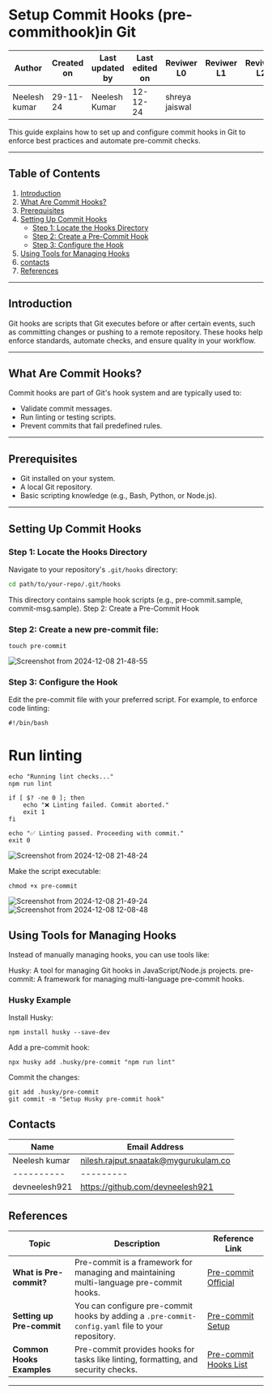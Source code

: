 # Setup Commit Hooks (pre-commithook)in Git
| **Author** | **Created on** | **Last updated by** | **Last edited on** | **Reviwer L0** |**Reviwer L1** |**Reviwer L2** |
|------------|----------------|----------------------|---------------------|---------------|---------------|---------------|
| Neelesh kumar      | 29-11-24      | Neelesh  Kumar             | 12-12-24           |  shreya jaiswal| | |     

This guide explains how to set up and configure commit hooks in Git to enforce best practices and automate pre-commit checks.

---

## Table of Contents

1. [Introduction](#introduction)
2. [What Are Commit Hooks?](#what-are-commit-hooks)
3. [Prerequisites](#prerequisites)
4. [Setting Up Commit Hooks](#setting-up-commit-hooks)
    - [Step 1: Locate the Hooks Directory](#step-1-locate-the-hooks-directory)
    - [Step 2: Create a Pre-Commit Hook](#step-2-create-a-pre-commit-hook)
    - [Step 3: Configure the Hook](#step-3-configure-the-hook)
5. [Using Tools for Managing Hooks](#using-tools-for-managing-hooks)
6. [contacts](#contacts)
6. [References](#references)

---

## Introduction

Git hooks are scripts that Git executes before or after certain events, such as committing changes or pushing to a remote repository. These hooks help enforce standards, automate checks, and ensure quality in your workflow.

---

## What Are Commit Hooks?

Commit hooks are part of Git's hook system and are typically used to:
- Validate commit messages.
- Run linting or testing scripts.
- Prevent commits that fail predefined rules.

---

## Prerequisites

- Git installed on your system.
- A local Git repository.
- Basic scripting knowledge (e.g., Bash, Python, or Node.js).

---


## Setting Up Commit Hooks

### Step 1: Locate the Hooks Directory

Navigate to your repository's `.git/hooks` directory:
```bash
cd path/to/your-repo/.git/hooks
```
This directory contains sample hook scripts (e.g., pre-commit.sample, commit-msg.sample).
Step 2: Create a Pre-Commit Hook

### Step 2: Create a new pre-commit file:
```
touch pre-commit
```
![Screenshot from 2024-12-08 21-48-55](https://github.com/user-attachments/assets/d3d78ed2-96ce-43cd-a67c-408f485ed846)


### Step 3: Configure the Hook

Edit the pre-commit file with your preferred script. For example, to enforce code linting:
```
#!/bin/bash
```
# Run linting
```
echo "Running lint checks..."
npm run lint

if [ $? -ne 0 ]; then
    echo "❌ Linting failed. Commit aborted."
    exit 1
fi

echo "✅ Linting passed. Proceeding with commit."
exit 0
```
![Screenshot from 2024-12-08 21-48-24](https://github.com/user-attachments/assets/a58fd405-d029-4767-b9ec-2b6124ba6f0a)

Make the script executable:
```
chmod +x pre-commit
```
![Screenshot from 2024-12-08 21-49-24](https://github.com/user-attachments/assets/04ee8ae3-d93b-430b-9d69-e2d9d07764b3)
![Screenshot from 2024-12-08 12-08-48](https://github.com/user-attachments/assets/e33e82b2-efeb-4d17-b9cb-de5a36af67cb)




## Using Tools for Managing Hooks

Instead of manually managing hooks, you can use tools like:

  Husky: A tool for managing Git hooks in JavaScript/Node.js projects.
  pre-commit: A framework for managing multi-language pre-commit hooks.

### Husky Example

 Install Husky:
```
npm install husky --save-dev
```
 Add a pre-commit hook:
```
npx husky add .husky/pre-commit "npm run lint"
```
Commit the changes:

    git add .husky/pre-commit
    git commit -m "Setup Husky pre-commit hook"
## Contacts

| Name| Email Address      |
|-----|--------------------------|
| Neelesh kumar | nilesh.rajput.snaatak@mygurukulam.co || GitHub | URL |
|----------|---------|
|  devneelesh921  |  https://github.com/devneelesh921  |


## References

| **Topic**                   | **Description**                                                                                       | **Reference Link**                                      |
|-----------------------------|-------------------------------------------------------------------------------------------------------|---------------------------------------------------------|
| **What is Pre-commit?**      | Pre-commit is a framework for managing and maintaining multi-language pre-commit hooks.               | [Pre-commit Official](https://pre-commit.com/)          |
| **Setting up Pre-commit**    | You can configure pre-commit hooks by adding a `.pre-commit-config.yaml` file to your repository.      | [Pre-commit Setup](https://pre-commit.com/#install)     |
| **Common Hooks Examples**    | Pre-commit provides hooks for tasks like linting, formatting, and security checks.                   | [Pre-commit Hooks List](https://pre-commit.com/hooks.html) |

---





